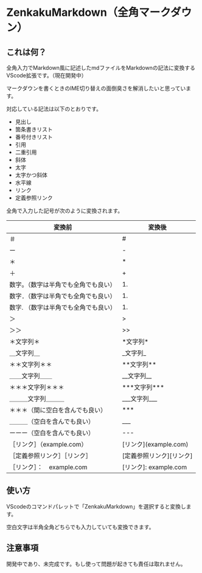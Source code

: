 # ZenkakuMarkdown（全角マークダウン）

## これは何？

全角入力でMarkdown風に記述したmdファイルをMarkdownの記法に変換するVScode拡張です。（現在開発中）

マークダウンを書くときのIME切り替えの面倒臭さを解消したいと思っています。

対応している記法は以下のとおりです。

- 見出し
- 箇条書きリスト
- 番号付きリスト
- 引用
- 二重引用
- 斜体
- 太字
- 太字かつ斜体
- 水平線
- リンク
- 定義参照リンク

全角で入力した記号が次のように変換されます。

| 変換前                               | 変換後                   |
| ------------------------------------ | ------------------------ |
| ＃                                   | #                        |
| ー                                   | -                        |
| ＊                                   | *                        |
| ＋                                   | +                        |
| 数字。（数字は半角でも全角でも良い） | 1.                       |
| 数字．（数字は半角でも全角でも良い） | 1.                       |
| 数字. （数字は半角でも全角でも良い） | 1.                       |
| ＞                                   | >                        |
| ＞＞                                 | >>                       |
| ＊文字列＊                           | \*文字列\*               |
| ＿文字列＿                           | \_文字列\_               |
| ＊＊文字列＊＊                       | \*\*文字列\*\*           |
| ＿＿文字列＿＿                       | \_\_文字列\_\_           |
| ＊＊＊文字列＊＊＊                   | \*\*\*文字列\*\*\*       |
| ＿＿＿文字列＿＿＿                   | \_\_\_文字列\_\_\_       |
| ＊＊＊（間に空白を含んでも良い）     | ***                      |
| ＿＿＿（空白を含んでも良い）         | ___                      |
| ーーー（空白を含んでも良い）         | ---                      |
| ［リンク］（example.com）            | [リンク]\(example.com)   |
| ［定義参照リンク］［リンク］         | [定義参照リンク][リンク] |
| ［リンク］：　example.com            | [リンク]: example.com    |

## 使い方

VScodeのコマンドパレットで「ZenkakuMarkdown」を選択すると変換します。

空白文字は半角全角どちらでも入力していても変換できます。

## 注意事項

開発中であり、未完成です。もし使って問題が起きても責任は取れません。
